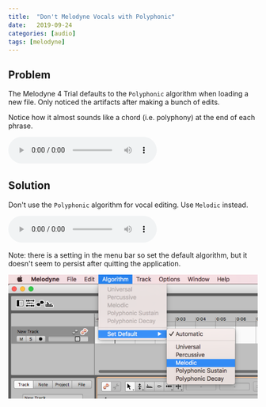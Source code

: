 ```yaml
---
title:  "Don't Melodyne Vocals with Polyphonic"
date:   2019-09-24
categories: [audio]
tags: [melodyne]
---
```



## Problem

The Melodyne 4 Trial defaults to the `Polyphonic` algorithm when loading a new file. Only noticed the artifacts after making a bunch of edits.

Notice how it almost sounds like a chord (i.e. polyphony) at the end of each phrase.

<audio src="https://raw.githubusercontent.com/NaanProphet/blog/master/static/assets/polyphonic-fail.mp3" controls preload></audio>

## Solution

Don't use the `Polyphonic` algorithm for vocal editing. Use `Melodic` instead.

<audio src="https://raw.githubusercontent.com/NaanProphet/blog/master/static/assets/polyphonic-fail-fix-melodic.mp3" controls preload></audio>

Note: there is a setting in the menu bar so set the default algorithm, but it doesn't seem to persist after quitting the application.

![](melodyne-algorithm-vocal.png)
